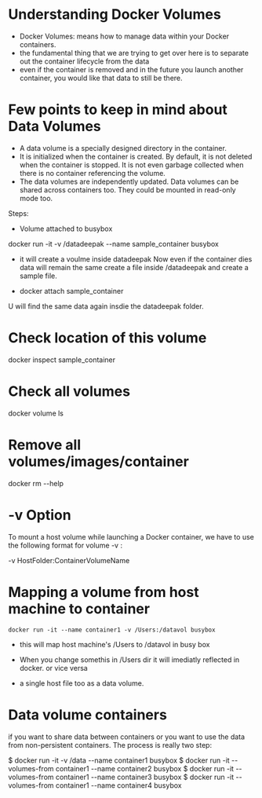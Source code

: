 
# Understanding Docker Volumes

 * Docker Volumes: means how to manage data within your Docker containers.
 * the fundamental thing that we are trying to get over here is to separate out the container lifecycle from the data
 *  even if the container is removed and in the future you launch another container, you would like that data to still be there.
 
 
# Few points to keep in mind about Data Volumes

* A data volume is a specially designed directory in the container.
* It is initialized when the container is created. By default, it is not deleted when the container is stopped. It is not even garbage collected when there is no container referencing the volume.
* The data volumes are independently updated. Data volumes can be shared across containers too. They could be mounted in read-only mode too.


Steps:

* Volume attached to busybox 

docker run -it -v /datadeepak --name sample_container  busybox
* it will create a voulme inside datadeepak
Now even if the container dies data will remain the same
create a file inside /datadeepak and create a sample file.

* docker attach sample_container

U will find the same data again insdie the datadeepak folder.


# Check location of this volume 

docker inspect sample_container

# Check all volumes

docker volume ls

# Remove all volumes/images/container
docker rm --help


# -v Option
To mount a host volume while launching a Docker container, we have to use the following format for volume -v :

-v HostFolder:ContainerVolumeName


# Mapping a volume from host machine to container

```
docker run -it --name container1 -v /Users:/datavol busybox
```

* this will map host machine's /Users to /datavol in busy box

* When you change somethis in /Users dir it will imediatly reflected in docker.
or vice versa

* a single host file too as a data volume.


# Data volume containers
if you want to share data between containers or you want to use the data from non-persistent containers. The process is really two step:

$ docker run -it -v /data --name container1 busybox
$ docker run -it --volumes-from container1 --name container2 busybox
$ docker run -it --volumes-from container1 --name container3 busybox
$ docker run -it --volumes-from container1 --name container4 busybox


